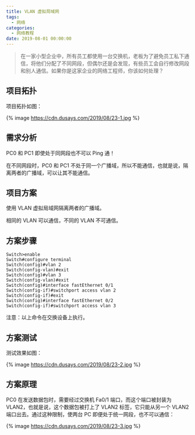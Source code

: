 ```yaml
---
title: VLAN 虚拟局域网
tags:
  - 网络
categories:
  - 网络教程
date: 2019-08-01 00:00:00
---
```


> 在一家小型企业中，所有员工都使用一台交换机，老板为了避免员工私下通信，将他们分配了不同网段，但偶尔还是会发现，有些员工会自行修改网段和别人通信。如果你是这家企业的网络工程师，你该如何处理？

<!-- more -->

## 项目拓扑

项目拓扑如图：

{% image https://cdn.dusays.com/2019/08/23-1.jpg %}

## 需求分析

PC0 和 PC1 即使处于同网段也不可以 Ping 通！

在不同网段时，PC0 和 PC1 不处于同一个广播域，所以不能通信，也就是说，隔离两者的广播域，可以让其不能通信。

## 项目方案

使用 VLAN 虚拟局域网隔离两者的广播域。

相同的 VLAN 可以通信，不同的 VLAN 不可通信。

## 方案步骤

```
Switch>enable
Switch#configure terminal
Switch(config)#vlan 2
Switch(config-vlan)#exit
Switch(config)#vlan 3
Switch(config-vlan)#exit
Switch(config)#interface fastEthernet 0/1
Switch(config-if)#switchport access vlan 2
Switch(config-if)#exit
Switch(config)#interface fastEthernet 0/2
Switch(config-if)#switchport access vlan 3
```

注意：以上命令在交换设备上执行。

## 方案测试

测试效果如图：

{% image https://cdn.dusays.com/2019/08/23-2.jpg %}

## 方案原理

PC0 在发送数据包时，需要经过交换机 Fa0/1 端口，而这个端口被封装为 VLAN2，也就是说，这个数据包被打上了 VLAN2 标签，它只能从另一个 VLAN2 端口出去。通过这种限制，使两台 PC 即便处于统一网段，也不可以通信：

{% image https://cdn.dusays.com/2019/08/23-3.jpg %}